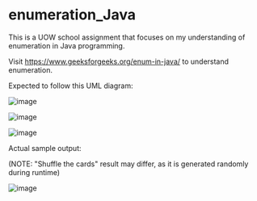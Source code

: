 # enumeration_Java
This is a UOW school assignment that focuses on my understanding of enumeration in Java programming.

Visit https://www.geeksforgeeks.org/enum-in-java/ to understand enumeration.

Expected to follow this UML diagram:

![image](https://user-images.githubusercontent.com/66919203/84797801-cea21600-b02c-11ea-982c-a10ecdfb83d4.png)


![image](https://user-images.githubusercontent.com/66919203/84797892-e5486d00-b02c-11ea-8edb-897228195658.png)


![image](https://user-images.githubusercontent.com/66919203/84797937-f1ccc580-b02c-11ea-8605-82516c19f93e.png)


Actual sample output:

(NOTE: "Shuffle the cards" result may differ, as it is generated randomly during runtime)

![image](https://user-images.githubusercontent.com/66919203/84798064-17f26580-b02d-11ea-85aa-dd4f08fb1414.png)
